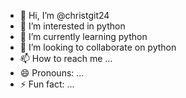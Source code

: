 - 👋 Hi, I’m @christgit24
- 👀 I’m interested in python
- 🌱 I’m currently learning python
- 💞️ I’m looking to collaborate on python
- 📫 How to reach me ...
- 😄 Pronouns: ...
- ⚡ Fun fact: ...

<!---
christgit24/christgit24 is a ✨ special ✨ repository because its `README.md` (this file) appears on your GitHub profile.
You can click the Preview link to take a look at your changes.
--->

